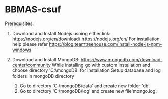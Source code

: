 # BBMAS-csuf

Prerequisites:
1. Download and Install Nodejs usning either link:
	https://nodejs.org/en/download/
	https://nodejs.org/en/
   For installation help please refer 
	https://blog.teamtreehouse.com/install-node-js-npm-windows

2. Download and Install MongoDB:
	https://www.mongodb.com/download-center/community
   While installing go with custom installation and choose directory 'C:\mongoDB' for installation
   Setup database and log folders in mongoDB directory
	1. Go to directory 'C:\mongoDB\data' and create new folder 'db'.
	2. Go to directory 'C:\mongoDB\log' and create new file'mongo.log'.

